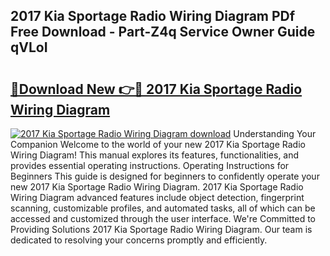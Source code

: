 ## 2017 Kia Sportage Radio Wiring Diagram PDf Free Download - Part-Z4q Service Owner Guide qVLoI

# <h2><a href="http://dfuncyg.blite.top/?on=2017+Kia+Sportage+Radio+Wiring+Diagram">🔗Download New 👉🔴 2017 Kia Sportage Radio Wiring Diagram</a></h2>

[![2017 Kia Sportage Radio Wiring Diagram download](https://i.imgur.com/lujVjoI.png)](http://dfuncyg.blite.top/?on=2017+Kia+Sportage+Radio+Wiring+Diagram)
Understanding Your Companion Welcome to the world of your new 2017 Kia Sportage Radio Wiring Diagram! This manual explores its features, functionalities, and provides essential operating instructions. Operating Instructions for Beginners This guide is designed for beginners to confidently operate your new 2017 Kia Sportage Radio Wiring Diagram. 2017 Kia Sportage Radio Wiring Diagram advanced features include object detection, fingerprint scanning, customizable profiles, and automated tasks, all of which can be accessed and customized through the user interface. We're Committed to Providing Solutions 2017 Kia Sportage Radio Wiring Diagram. Our team is dedicated to resolving your concerns promptly and efficiently.
